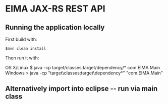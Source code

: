 # EIMA JAX-RS REST API


## Running the application locally

First build with:

    $mvn clean install

Then run it with:

OS X/Linux    $ java -cp target/classes:target/dependency/* com.EIMA.Main
Windows       > java -cp "target\classes;target\dependency\*" "com.EIMA.Main" 
    
    
## Alternatively import into eclipse -- run via main class
